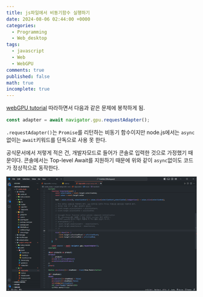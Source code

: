 ```yaml
---
title: js파일에서 비동기함수 실행하기
date: 2024-08-06 02:44:00 +0000
categories:
  - Programming
  - Web_desktop
tags:
  - javascript
  - Web
  - WebGPU
comments: true
published: false
math: true
incomplete: true
---
```


[webGPU tutorial](https://codelabs.developers.google.com/your-first-webgpu-app?hl=ko#2) 따라하면서 다음과 같은 문제에 봉착하게 됨.

```js
const adapter = await navigator.gpu.requestAdapter();
```

`.requestAdapter()`는 `Promise`를 리턴하는 비동기 함수이지만 node.js에서는 `async` 없이는 `await`키워드를 단독으로 사용 못 한다.

공식문서에서 저렇게 적은 건, 개발자모드로 들어가 콘솔로 입력한 것으로 가정했기 때문이다. 콘솔에서는 Top-level Await를 지원하기 때문에 위와 같이 `async`없이도 코드가 정상적으로 동작한다.

![alt text](assets/img/res/image.png)